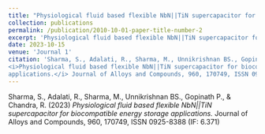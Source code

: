 ```yaml
---
title: "Physiological fluid based flexible NbN||TiN supercapacitor for biocompatible energy storage applications. "
collection: publications
permalink: /publication/2010-10-01-paper-title-number-2
excerpt: 'Physiological fluid based flexible NbN||TiN supercapacitor for biocompatible energy storage applications.'
date: 2023-10-15
venue: 'Journal 1'
citation: 'Sharma, S., Adalati, R., Sharma, M., Unnikrishnan BS., Gopinath P., & Chandra, R. (2023)
<i>Physiological fluid based flexible NbN||TiN supercapacitor for biocompatible energy storage
applications.</i> Journal of Alloys and Compounds, 960, 170749, ISSN 0925-8388 (IF: 6.371)'
---
```

Sharma, S., Adalati, R., Sharma, M., Unnikrishnan BS., Gopinath P., & Chandra, R. (2023)
<i>Physiological fluid based flexible NbN||TiN supercapacitor for biocompatible energy storage
applications.</i> Journal of Alloys and Compounds, 960, 170749, ISSN 0925-8388 (IF: 6.371)